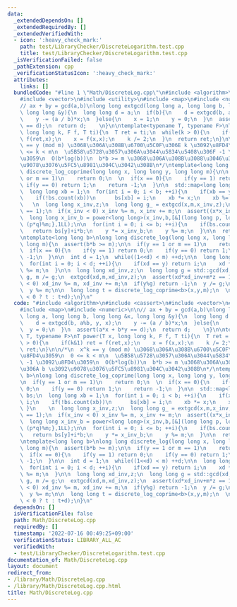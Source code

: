 ```yaml
---
data:
  _extendedDependsOn: []
  _extendedRequiredBy: []
  _extendedVerifiedWith:
  - icon: ':heavy_check_mark:'
    path: test/LibraryChecker/DiscreteLogarithm.test.cpp
    title: test/LibraryChecker/DiscreteLogarithm.test.cpp
  _isVerificationFailed: false
  _pathExtension: cpp
  _verificationStatusIcon: ':heavy_check_mark:'
  attributes:
    links: []
  bundledCode: "#line 1 \"Math/DiscreteLog.cpp\"\n#include <algorithm>\n#include <cassert>\n\
    #include <vector>\n#include <utility>\n#include <map>\n#include <numeric>\n\n\
    // ax + by = gcd(a,b)\nlong long extgcd(long long a, long long b, long long &x,\
    \ long long &y){\n  long long d = a;\n  if(b){\n    d = extgcd(b, a%b, y, x);\n\
    \    y -= (a / b)*x;\n  }else{\n    x = 1;\n    y = 0;\n  }\n  assert(a*x + b*y\
    \ == d);\n  return d;    \n}\n\ntemplate<typename T, typename F>\nT power(T x,\
    \ long long k, F f, T ti){\n  T ret = ti;\n  while(k > 0){\n    if(k&1) ret =\
    \ f(ret,x);\n    x = f(x,x);\n    k /= 2;\n  }\n  return ret;\n}\n\n/*\n  x^k\
    \ == y (mod m) \u3068\u306A\u308B\u6700\u5C0F\u306E k \u3092\u8FD4\u3059\n  0\
    \ <= k < m\n  \u5B58\u5728\u3057\u306A\u3044\u5834\u5408\u306F -1 \u3092\u8FD4\
    \u3059\n  O(b*log(b))\n  b*b >= m \u3068\u306A\u308B\u3088\u3046\u306A b \u3092\
    \u9078\u3076\u5FC5\u8981\u304C\u3042\u308B\n*/\ntemplate<long long b>\nlong long\
    \ discrete_log_coprime(long long x, long long y, long long m){\n\n  if(y == 1\
    \ or m == 1)\n    return 0;\n  \n  if(x == 0){\n    if(y == 1) return 0;\n   \
    \ if(y == 0) return 1;\n    return -1;\n  }\n\n  std::map<long long,int> bs;\n\
    \  long long xb = 1;\n  for(int i = 0; i < b; ++i){\n    if(xb == y) return i;\n\
    \    if(!bs.count(xb))\n      bs[xb] = i;\n    xb *= x;\n    xb %= m;\n  }\n \
    \   \n  long long x_inv,z;\n  long long g_ = extgcd(x,m,x_inv,z);\n  assert(g_\
    \ == 1);\n  if(x_inv < 0) x_inv %= m, x_inv += m;\n  assert((x*x_inv)%m == 1);\n\
    \  long long x_inv_b = power<long long>(x_inv,b,[&](long long p, long long q){return\
    \ (p*q)%m;},1LL);\n\n  for(int i = 0; i <= b; ++i){\n    if(bs.count(y))\n   \
    \   return bs[y]+i*b;\n    y *= x_inv_b;\n    y %= m;\n  }\n\n  return -1;\n}\n\
    \ntemplate<long long b>\nlong long discrete_log(long long x, long long y, long\
    \ long m){\n  assert(b*b >= m);\n\n  if(y == 1 or m == 1)\n    return 0;\n  \n\
    \  if(x == 0){\n    if(y == 1) return 0;\n    if(y == 0) return 1;\n    return\
    \ -1;\n  }\n\n  int d = 1;\n  while((1<<d) < m) ++d;\n\n  long long xd = 1;\n\
    \  for(int i = 0; i < d; ++i){\n    if(xd == y) return i;\n    xd *= x;\n    xd\
    \ %= m;\n  }\n\n  long long xd_inv,z;\n  long long g = std::gcd(xd,m);\n  xd /=\
    \ g, m /= g;\n  extgcd(xd,m,xd_inv,z);\n  assert(xd*xd_inv+m*z == 1);\n  if(xd_inv\
    \ < 0) xd_inv %= m, xd_inv += m;\n  if(y%g) return -1;\n  y /= g;\n  y *= xd_inv;\n\
    \  y %= m;\n\n  long long t = discrete_log_coprime<b>(x,y,m);\n  \n  return (t\
    \ < 0 ? t : t+d);\n}\n"
  code: "#include <algorithm>\n#include <cassert>\n#include <vector>\n#include <utility>\n\
    #include <map>\n#include <numeric>\n\n// ax + by = gcd(a,b)\nlong long extgcd(long\
    \ long a, long long b, long long &x, long long &y){\n  long long d = a;\n  if(b){\n\
    \    d = extgcd(b, a%b, y, x);\n    y -= (a / b)*x;\n  }else{\n    x = 1;\n  \
    \  y = 0;\n  }\n  assert(a*x + b*y == d);\n  return d;    \n}\n\ntemplate<typename\
    \ T, typename F>\nT power(T x, long long k, F f, T ti){\n  T ret = ti;\n  while(k\
    \ > 0){\n    if(k&1) ret = f(ret,x);\n    x = f(x,x);\n    k /= 2;\n  }\n  return\
    \ ret;\n}\n\n/*\n  x^k == y (mod m) \u3068\u306A\u308B\u6700\u5C0F\u306E k \u3092\
    \u8FD4\u3059\n  0 <= k < m\n  \u5B58\u5728\u3057\u306A\u3044\u5834\u5408\u306F\
    \ -1 \u3092\u8FD4\u3059\n  O(b*log(b))\n  b*b >= m \u3068\u306A\u308B\u3088\u3046\
    \u306A b \u3092\u9078\u3076\u5FC5\u8981\u304C\u3042\u308B\n*/\ntemplate<long long\
    \ b>\nlong long discrete_log_coprime(long long x, long long y, long long m){\n\
    \n  if(y == 1 or m == 1)\n    return 0;\n  \n  if(x == 0){\n    if(y == 1) return\
    \ 0;\n    if(y == 0) return 1;\n    return -1;\n  }\n\n  std::map<long long,int>\
    \ bs;\n  long long xb = 1;\n  for(int i = 0; i < b; ++i){\n    if(xb == y) return\
    \ i;\n    if(!bs.count(xb))\n      bs[xb] = i;\n    xb *= x;\n    xb %= m;\n \
    \ }\n    \n  long long x_inv,z;\n  long long g_ = extgcd(x,m,x_inv,z);\n  assert(g_\
    \ == 1);\n  if(x_inv < 0) x_inv %= m, x_inv += m;\n  assert((x*x_inv)%m == 1);\n\
    \  long long x_inv_b = power<long long>(x_inv,b,[&](long long p, long long q){return\
    \ (p*q)%m;},1LL);\n\n  for(int i = 0; i <= b; ++i){\n    if(bs.count(y))\n   \
    \   return bs[y]+i*b;\n    y *= x_inv_b;\n    y %= m;\n  }\n\n  return -1;\n}\n\
    \ntemplate<long long b>\nlong long discrete_log(long long x, long long y, long\
    \ long m){\n  assert(b*b >= m);\n\n  if(y == 1 or m == 1)\n    return 0;\n  \n\
    \  if(x == 0){\n    if(y == 1) return 0;\n    if(y == 0) return 1;\n    return\
    \ -1;\n  }\n\n  int d = 1;\n  while((1<<d) < m) ++d;\n\n  long long xd = 1;\n\
    \  for(int i = 0; i < d; ++i){\n    if(xd == y) return i;\n    xd *= x;\n    xd\
    \ %= m;\n  }\n\n  long long xd_inv,z;\n  long long g = std::gcd(xd,m);\n  xd /=\
    \ g, m /= g;\n  extgcd(xd,m,xd_inv,z);\n  assert(xd*xd_inv+m*z == 1);\n  if(xd_inv\
    \ < 0) xd_inv %= m, xd_inv += m;\n  if(y%g) return -1;\n  y /= g;\n  y *= xd_inv;\n\
    \  y %= m;\n\n  long long t = discrete_log_coprime<b>(x,y,m);\n  \n  return (t\
    \ < 0 ? t : t+d);\n}\n"
  dependsOn: []
  isVerificationFile: false
  path: Math/DiscreteLog.cpp
  requiredBy: []
  timestamp: '2022-07-16 00:49:25+09:00'
  verificationStatus: LIBRARY_ALL_AC
  verifiedWith:
  - test/LibraryChecker/DiscreteLogarithm.test.cpp
documentation_of: Math/DiscreteLog.cpp
layout: document
redirect_from:
- /library/Math/DiscreteLog.cpp
- /library/Math/DiscreteLog.cpp.html
title: Math/DiscreteLog.cpp
---
```

